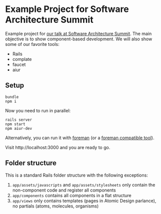 # Example Project for Software Architecture Summit

Example project for [our talk at Software Architecture
Summit](https://software-architecture-summit.de/softwarearchitektur/moderne-frontend-entwicklung/).
The main objective is to show component-based development. We will also show
some of our favorite tools:

* Rails
* complate
* faucet
* aiur

## Setup

```
bundle
npm i
```

Now you need to run in parallel:

```
rails server
npm start
npm aiur-dev
```

Alternatively, you can run it with [foreman](https://github.com/ddollar/foreman) (or a [foreman compatible tool](https://github.com/ddollar/foreman/#ports)).

Visit http://localhost:3000 and you are ready to go.

## Folder structure

This is a standard Rails folder structure with the following exceptions:

1. `app/assets/javascripts` and `app/assets/stylesheets` only contain the non-component code and register all components
2. `app/components` contains all components in a flat structure
3. `app/views` only contains templates (pages in Atomic Design parlance), no partials (atoms, molecules, organisms)
